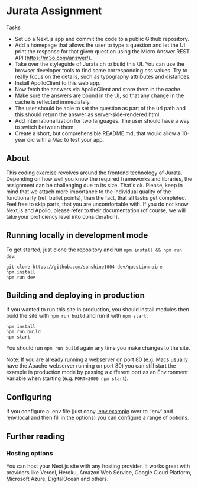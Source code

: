 # Jurata Assignment

Tasks

* Set up a Next.js app and commit the code to a public Github repository.
* Add a homepage that allows the user to type a question and let the UI print the response for that given question using the Micro Answer REST API (https://m3o.com/answer/).
* Take over the styleguide of Jurata.ch to build this UI. You can use the browser developer tools to find some corresponding css values. Try to really focus on the details, such as typography attributes and distances.
* Install ApolloClient to this web app. 
* Now fetch the answers via ApolloClient and store them in the cache.
* Make sure the answers are bound in the UI, so that any change in the cache is reflected immediately. 
* The user should be able to set the question as part of the url path and this should return the answer as server-side-rendered html.
* Add internationalization for two languages. The user should have a way to switch between them.
* Create a short, but comprehensible README.md, that would allow a 10-year old with a Mac to test your app.

## About 

This coding exercise revolves around the frontend technology of Jurata. Depending on how well you know the required frameworks and libraries, the assignment can be challenging due to its size. That's ok. Please, keep in mind that we attach more importance to the individual quality of the functionality (ref. bullet points), than the fact, that all tasks get completed. Feel free to skip parts, that you are uncomfortable with. If you do not know Next.js and Apollo, please refer to their documentation (of course, we will take your proficiency level into consideration).

## Running locally in development mode

To get started, just clone the repository and run `npm install && npm run dev`:

    git clone https://github.com/sunshine1004-dev/questionnaire
    npm install
    npm run dev

## Building and deploying in production

If you wanted to run this site in production, you should install modules then build the site with `npm run build` and run it with `npm start`:

    npm install
    npm run build
    npm start

You should run `npm run build` again any time you make changes to the site.

Note: If you are already running a webserver on port 80 (e.g. Macs usually have the Apache webserver running on port 80) you can still start the example in production mode by passing a different port as an Environment Variable when starting (e.g. `PORT=3000 npm start`).

## Configuring

If you configure a .env file (just copy [.env.example](https://github.com/sunshine1004-dev/questionnaire/.env.example) over to '.env' and 'env.local and then fill in the options) you can configure a range of options.

## Further reading

### Hosting options

You can host your Next.js site with any hosting provider. It works great with providers like Vercel, Heroku, Amazon Web Service, Google Cloud Platform, Microsoft Azure, DigitalOcean and others.
